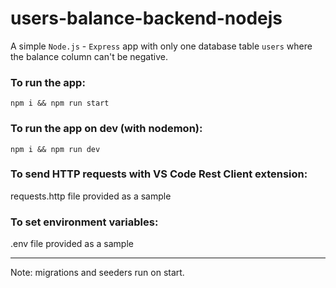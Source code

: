 # users-balance-backend-nodejs

A simple `Node.js` - `Express` app with only one database table `users` where the balance column can't be negative.

### To run the app:
```
npm i && npm run start
```

### To run the app on dev (with nodemon):
```
npm i && npm run dev
```

### To send HTTP requests with VS Code Rest Client extension:
requests.http file provided as a sample

### To set environment variables:
.env file provided as a sample

___
Note: migrations and seeders run on start.
